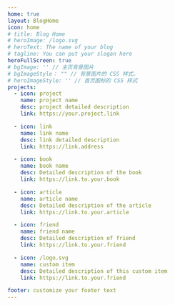 ```yaml
---
home: true
layout: BlogHome
icon: home
# title: Blog Home
# heroImage: /logo.svg
# heroText: The name of your blog
# tagline: You can put your slogan here
heroFullScreen: true
# bgImage: '' // 主页背景图片
# bgImageStyle： "" // 背景图片的 CSS 样式。
# heroImageStyle: '' // 首页图标的 CSS 样式
projects:
  - icon: project
    name: project name
    desc: project detailed description
    link: https://your.project.link

  - icon: link
    name: link name
    desc: link detailed description
    link: https://link.address

  - icon: book
    name: book name
    desc: Detailed description of the book
    link: https://link.to.your.book

  - icon: article
    name: article name
    desc: Detailed description of the article
    link: https://link.to.your.article

  - icon: friend
    name: friend name
    desc: Detailed description of friend
    link: https://link.to.your.friend

  - icon: /logo.svg
    name: custom item
    desc: Detailed description of this custom item
    link: https://link.to.your.friend

footer: customize your footer text
---
```


